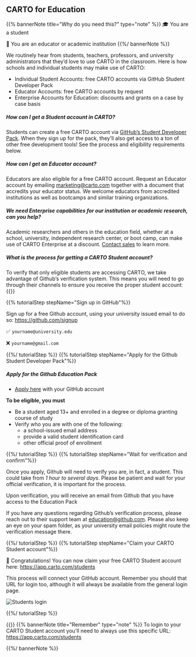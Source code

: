 ## CARTO for Education

<!-- Using level 5 headers to avoid the title being listed in the tree -->
{{% bannerNote title="Why do you need this?" type="note" %}}
🎓 You are a student

🏫 You are an educator or academic institution
{{%/ bannerNote %}}

We routinely hear from students, teachers, professors, and university administrators that they’d love to use CARTO in the classroom. Here is how schools and individual students may make use of CARTO:

- Individual Student Accounts: free CARTO accounts via GitHub Student Developer Pack
- Educator Accounts: free CARTO accounts by request
- Enterprise Accounts for Education: discounts and grants on a case by case basis


##### How can I get a Student account in CARTO? 
Students can create a free CARTO account via [GitHub’s Student Developer Pack](http://education.github.com/pack). When they sign up for the pack, they’ll also get access to a ton of other free development tools! See the process and eligibility requirements below.


##### How can I get an Educator account? 
Educators are also eligible for a free CARTO account. Request an Educator account by emailing marketing@carto.com together with a document that accredits your educator status. We welcome educators from accredited institutions as well as bootcamps and similar training organizations.

##### We need Enterprise capabilities for our institution or academic research, can you help?
Academic researchers and others in the education field, whether at a school, university, independent research center, or boot camp, can make use of CARTO Enterprise at a discount. [Contact sales](https://carto.com/#request-demo) to learn more.

##### What is the process for getting a CARTO Student account? 

To verify that only eligible students are accessing CARTO, we take advantage of Github’s verification system. This means you will need to go through their channels to ensure you receive the proper student account:
{{<interactiveTutorial>}}

{{% tutorialStep stepName="Sign up in GitHub"%}}

Sign up for a free Github account, using your university issued email to do so: https://github.com/signup

✅ `yourname@university.edu`

❌ `yourname@gmail.com`


{{%/ tutorialStep %}}
{{% tutorialStep stepName="Apply for the Github Student Developer Pack"%}}

##### Apply for the Github Education Pack

- [Apply here](https://education.github.com/pack) with your GitHub account


**To be eligible, you must**

- Be a student aged 13+ and enrolled in a degree or diploma granting course of study
- Verify who you are with one of the following:
    - a school-issued email address
    - provide a valid student identification card
    - other official proof of enrollment


{{%/ tutorialStep %}}
{{% tutorialStep stepName="Wait for verification and confirm"%}}

Once you apply, Github will need to verify you are, in fact, a student. This could take from *1 hour to several days*. Please be patient and wait for your official verification, it is important for the process.

Upon verification, you will receive an email from Github that you have access to the Education Pack

If you have any questions regarding Github’s verification process, please reach out to their support team at education@github.com. Please also keep an eye on your spam folder, as your university email policies might route the verification message there.


{{%/ tutorialStep %}}
{{% tutorialStep stepName="Claim your CARTO Student account"%}}

🎉 Congratulations! You can now claim your free CARTO Student account here: https://app.carto.com/students

This process will connect your GitHub account. Remember you should that URL for login too, although it will always be available from the general login page.

![Students login](/img/faqs/student-login.png)  


{{%/ tutorialStep %}}

{{</interactiveTutorial>}}
{{% bannerNote title="Remember" type="note" %}}
To login to your CARTO Student account you'll need to always use this specific URL: https://app.carto.com/students

{{%/ bannerNote %}}
